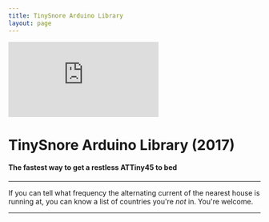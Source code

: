 ```yaml
---
title: TinySnore Arduino Library
layout: page
---
```


<iframe class="youtube-video" src="https://www.youtube.com/embed/n2YH9V63OQo" title="YouTube video player" frameborder="0" allow="accelerometer; autoplay; clipboard-write; encrypted-media; gyroscope; picture-in-picture; web-share" allowfullscreen></iframe>

# **TinySnore Arduino Library (2017)**

#### The fastest way to get a restless ATTiny45 to bed

--------------------------------------------

<blurb>If you can tell what frequency the alternating current of the nearest house is running at, you can know a list of countries you're *not* in. You're welcome.</blurb>

--------------------------------------------
